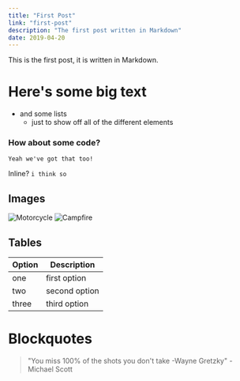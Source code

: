 ```yaml
---
title: "First Post"
link: "first-post"
description: "The first post written in Markdown"
date: 2019-04-20
---
```


This is the first post, it is written in Markdown.

# Here's some big text

- and some lists 
    - just to show off all of the different elements 

### How about some code?

``` 
Yeah we've got that too!
```

Inline? ```i think so```

## Images
![Motorcycle](https://images.unsplash.com/photo-1558981806-ec527fa84c39?ixlib=rb-1.2.1&ixid=eyJhcHBfaWQiOjEyMDd9&auto=format&fit=crop&w=1350&q=80)
![Campfire](https://images.unsplash.com/photo-1497906539264-eb74442e37a9?ixlib=rb-1.2.1&ixid=eyJhcHBfaWQiOjEyMDd9&auto=format&fit=crop&w=634&q=80)

## Tables

| Option | Description |
| ------ | ----------- |
| one   | first option |
| two | second option |
| three    | third option |

# Blockquotes
> "You miss 100% of the shots you don't take -Wayne Gretzky" -Michael Scott